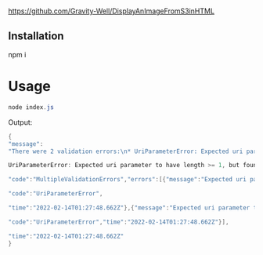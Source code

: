 #

https://github.com/Gravity-Well/DisplayAnImageFromS3inHTML

## Installation

npm i

# Usage

```java
node index.js
```

Output:

```java
{
"message":
"There were 2 validation errors:\n* UriParameterError: Expected uri parameter to have length >= 1, but found \"\" for params.Bucket\n*

UriParameterError: Expected uri parameter to have length >= 1, but found \"\" for params.Key",

"code":"MultipleValidationErrors","errors":[{"message":"Expected uri parameter to have length >= 1, but found \"\" for params.Bucket",

"code":"UriParameterError",

"time":"2022-02-14T01:27:48.662Z"},{"message":"Expected uri parameter to have length >= 1, but found \"\" for params.Key",

"code":"UriParameterError","time":"2022-02-14T01:27:48.662Z"}],

"time":"2022-02-14T01:27:48.662Z"
}
```
